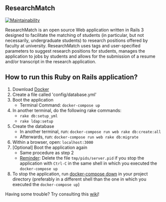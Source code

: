 ResearchMatch
-------------
[![Maintainability](https://api.codeclimate.com/v1/badges/ac7d134650fc4b1daab1/maintainability)](https://codeclimate.com/github/ulab-advanced-technologies-group/Beehive/maintainability)

ResearchMatch is an open source Web application written in Rails 3 designed
to facilitate the matching of students (in particular, but not necessarily,
undergraduate students) to research positions offered by faculty at
university. ResearchMatch uses tags and user-specified parameters to
suggest research positions for students, manages the application to jobs
by students and allows for the submission of a resume and/or transcript
in the research application.


## How to run this Ruby on Rails application?
1. Download [Docker](https://docker.com)
2. Create a file called 'config/database.yml'
3. Boot the application
    - Terminal Command: `docker-compose up`
4. In another terminal, do the following rake commands:
    - `rake db:setup_yml`
    - `rake ldap:setup`
4. Create the database
    - In another terminal, run: `docker-compose run web rake db:create:all`
    - Afterwards, run: `docker-compose run web rake db:migrate`
5. Within a browser, open: `localhost:3000`
6. [Optional] Boot the application again
    - Same procedure as step 2
    - [Reminder](https://docs.docker.com/compose/rails/): Delete the file `tmp/pids/server.pid` if you stop the application with `Ctrl-C` in the same shell in which you executed the `docker-compose up`
7. To stop the application, run [docker-compose down](https://docs.docker.com/compose/reference/down/) in your project directory (preferably in a different shell than the one in which you executed the `docker-compose up`)

Having some trouble? Try consulting this [wiki](https://github.com/ucberkeley/Beehive/wiki/)!
